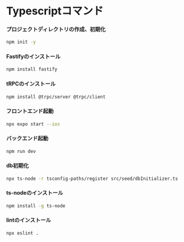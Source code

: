 # Typescriptコマンド

#### プロジェクトディレクトリの作成、初期化
```bash
npm init -y
```

#### Fastifyのインストール
```bash
npm install fastify
``` 

#### tRPCのインストール
```bash
npm install @trpc/server @trpc/client
```

#### フロントエンド起動
```bash
npx expo start --ios
```

#### バックエンド起動
```bash
npm run dev
```

#### db初期化
```bash
npx ts-node -r tsconfig-paths/register src/seed/dbInitializer.ts
```

#### ts-nodeのインストール
```bash
npm install -g ts-node
```

#### lintのインストール
```bash
npx eslint .
```
